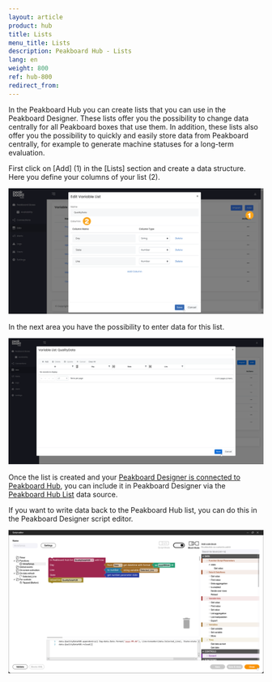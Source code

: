 ```yaml
---
layout: article
product: hub
title: Lists
menu_title: Lists
description: Peakboard Hub - Lists 
lang: en
weight: 800
ref: hub-800
redirect_from:
---
```


In the Peakboard Hub you can create lists that you can use in the Peakboard Designer.
These lists offer you the possibility to change data centrally for all Peakboard boxes that use them.
In addition, these lists also offer you the possibility to quickly and easily store data from Peakboard centrally, for example to generate machine statuses for a long-term evaluation.

First click on [Add] (1) in the [Lists] section and create a data structure.
Here you define your columns of your list (2).

![Add list](/assets/images/hub/hub_list1.png)

In the next area you have the possibility to enter data for this list.

![Enter data](/assets/images/hub/hub_list2.png)

Once the list is created and your [Peakboard Designer is connected to Peakboard Hub](/hub/en-hub_connectpbdesigner.html), you can include it in Peakboard Designer via the [Peakboard Hub List](/data_sources/en-peakboard-hub-list.html) data source.

If you want to write data back to the Peakboard Hub list, you can do this in the Peakboard Designer script editor.

![Script editor](/assets/images/hub/en_hub_list3.png)

